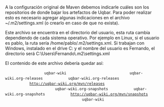 A la configuración original de Maven debemos indicarle cuáles son los repositorios de donde bajar los artefactos de Uqbar. Para poder realizar esto es necesario agregar algunas indicaciones en el archivo ~/.m2/settings.xml (o crearlo en caso de que no exista).

Este archivo se encuentra en el directorio del usuario, esta ruta cambia dependiendo de cada sistema operativo. Por ejemplo en Linux, si el usuario es pablo, la ruta sería /home/pablo/.m2/settings.xml. Si trabajan con Windows, instalado en el drive C: y el nombre del usuario es Fernando, el directorio será C:\\Users\\Fernando\\.m2\\settings.xml

El contenido de este archivo debería quedar así:

` `<settings xmlns="http://maven.apache.org/POM/4.0.0" xmlns:xsi="http://www.w3.org/2001/XMLSchema-instance"
  xsi:schemaLocation="http://maven.apache.org/POM/4.0.0
  http://maven.apache.org/xsd/settings-1.0.0.xsd">
`   `<profiles>
`     `<profile>
`       `<id>`uqbar-wiki`</id>
`       `<repositories>
`         `<repository>
`           `<id>`uqbar-wiki.org-releases`</id>
`           `<name>`uqbar-wiki.org-releases`</name>
`           `<url>[`http://uqbar-wiki.org/mvn/releases`](http://uqbar-wiki.org/mvn/releases)</url>
`         `</repository>
`         `<repository>
`           `<snapshots/>
`           `<id>`uqbar-wiki.org-snapshots`</id>
`           `<name>`uqbar-wiki.org-snapshots`</name>
`           `<url>[`http://uqbar-wiki.org/mvn/snapshots`](http://uqbar-wiki.org/mvn/snapshots)</url>
`         `</repository>
`       `</repositories>
`     `</profile>
`   `</profiles>
`   `<activeProfiles>
`     `<activeProfile>`uqbar-wiki`</activeProfile>
`   `</activeProfiles>
` `</settings>
